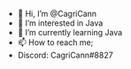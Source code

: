 - 👋 Hi, I’m @CagriCann
- 👀 I’m interested in Java
- 🌱 I’m currently learning Java
- 📫 How to reach me;
- Discord: CagriCann#8827

